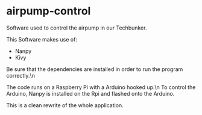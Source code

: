 # airpump-control
Software used to control the airpump in our Techbunker.

This Software makes use of:
  - Nanpy
  - Kivy

 Be sure that the dependencies are installed in order to run the program correctly.\n

 The code runs on a Raspberry Pi with a Arduino hooked up.\n
 To control the Arduino, Nanpy is installed on the Rpi and flashed onto the Arduino.

This is a clean rewrite of the whole application.